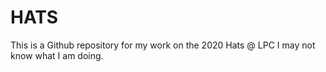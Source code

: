 # HATS
This is a Github repository for my work on the 2020 Hats @ LPC
I may not know what I am doing.
